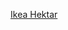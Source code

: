 [Ikea Hektar](http://web.archive.org/web/20160606054034/http://www.ikea.com/de/de/catalog/products/80215308/)
